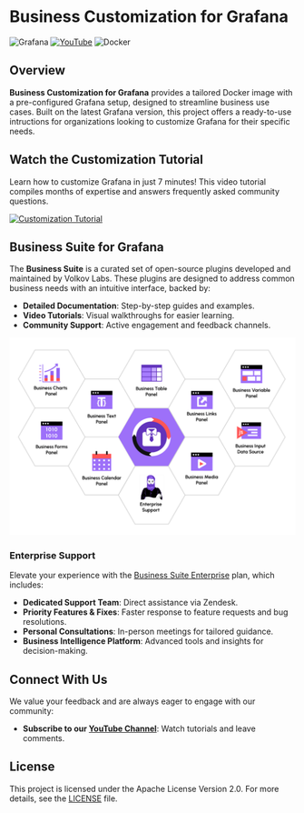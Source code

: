 # Business Customization for Grafana

![Grafana](https://img.shields.io/badge/Grafana-12.1-orange)
[![YouTube](https://img.shields.io/badge/YouTube-Channel-red)](https://youtube.com/@volkovlabs)
![Docker](https://github.com/volkovlabs/business-custom/workflows/Docker/badge.svg)

## Overview

**Business Customization for Grafana** provides a tailored Docker image with a pre-configured Grafana setup, designed to streamline business use cases. Built on the latest Grafana version, this project offers a ready-to-use intructions for organizations looking to customize Grafana for their specific needs.

## Watch the Customization Tutorial

Learn how to customize Grafana in just 7 minutes! This video tutorial compiles months of expertise and answers frequently asked community questions.

[![Customization Tutorial](https://raw.githubusercontent.com/volkovlabs/business-custom/main/img/grafana-11.png)](https://youtu.be/8ArQ0vlWA88)

## Business Suite for Grafana

The **Business Suite** is a curated set of open-source plugins developed and maintained by Volkov Labs. These plugins are designed to address common business needs with an intuitive interface, backed by:

- **Detailed Documentation**: Step-by-step guides and examples.
- **Video Tutorials**: Visual walkthroughs for easier learning.
- **Community Support**: Active engagement and feedback channels.

[![Business Suite for Grafana](https://raw.githubusercontent.com/VolkovLabs/.github/main/business.png)](https://volkovlabs.io/plugins/)

### Enterprise Support

Elevate your experience with the [Business Suite Enterprise](https://volkovlabs.io/pricing/) plan, which includes:

- **Dedicated Support Team**: Direct assistance via Zendesk.
- **Priority Features & Fixes**: Faster response to feature requests and bug resolutions.
- **Personal Consultations**: In-person meetings for tailored guidance.
- **Business Intelligence Platform**: Advanced tools and insights for decision-making.

## Connect With Us

We value your feedback and are always eager to engage with our community:

- **Subscribe to our [YouTube Channel](https://youtube.com/@volkovlabs)**: Watch tutorials and leave comments.

## License

This project is licensed under the Apache License Version 2.0. For more details, see the [LICENSE](https://github.com/volkovlabs/business-custom/blob/main/LICENSE) file.
